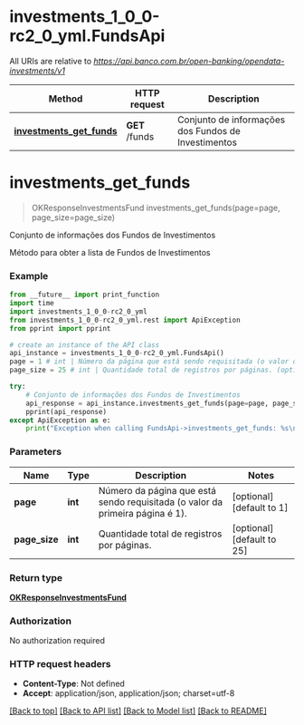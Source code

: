 # investments_1_0_0-rc2_0_yml.FundsApi

All URIs are relative to *https://api.banco.com.br/open-banking/opendata-investments/v1*

Method | HTTP request | Description
------------- | ------------- | -------------
[**investments_get_funds**](FundsApi.md#investments_get_funds) | **GET** /funds | Conjunto de informações dos Fundos de Investimentos

# **investments_get_funds**
> OKResponseInvestmentsFund investments_get_funds(page=page, page_size=page_size)

Conjunto de informações dos Fundos de Investimentos

Método para obter a lista de Fundos de Investimentos

### Example
```python
from __future__ import print_function
import time
import investments_1_0_0-rc2_0_yml
from investments_1_0_0-rc2_0_yml.rest import ApiException
from pprint import pprint

# create an instance of the API class
api_instance = investments_1_0_0-rc2_0_yml.FundsApi()
page = 1 # int | Número da página que está sendo requisitada (o valor da primeira página é 1). (optional) (default to 1)
page_size = 25 # int | Quantidade total de registros por páginas. (optional) (default to 25)

try:
    # Conjunto de informações dos Fundos de Investimentos
    api_response = api_instance.investments_get_funds(page=page, page_size=page_size)
    pprint(api_response)
except ApiException as e:
    print("Exception when calling FundsApi->investments_get_funds: %s\n" % e)
```

### Parameters

Name | Type | Description  | Notes
------------- | ------------- | ------------- | -------------
 **page** | **int**| Número da página que está sendo requisitada (o valor da primeira página é 1). | [optional] [default to 1]
 **page_size** | **int**| Quantidade total de registros por páginas. | [optional] [default to 25]

### Return type

[**OKResponseInvestmentsFund**](OKResponseInvestmentsFund.md)

### Authorization

No authorization required

### HTTP request headers

 - **Content-Type**: Not defined
 - **Accept**: application/json, application/json; charset=utf-8

[[Back to top]](#) [[Back to API list]](../README.md#documentation-for-api-endpoints) [[Back to Model list]](../README.md#documentation-for-models) [[Back to README]](../README.md)

